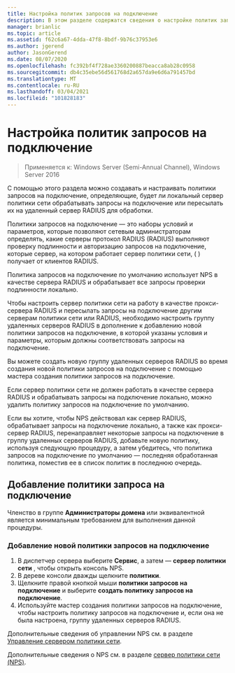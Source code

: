 ```yaml
---
title: Настройка политик запросов на подключение
description: В этом разделе содержатся сведения о настройке политик запросов на подключение на сервере политики сети в Windows Server 2016.
manager: brianlic
ms.topic: article
ms.assetid: f62c6a67-4dda-47f8-8bdf-9b76c37953e6
ms.author: jgerend
author: JasonGerend
ms.date: 08/07/2020
ms.openlocfilehash: fc392bf4f728ae3360200887beacca8ab28c0958
ms.sourcegitcommit: db4c35ebe56d561768d2a657da9e6d6a791457bd
ms.translationtype: MT
ms.contentlocale: ru-RU
ms.lasthandoff: 03/04/2021
ms.locfileid: "101828183"
---
```

# <a name="configure-connection-request-policies"></a>Настройка политик запросов на подключение

>Применяется к: Windows Server (Semi-Annual Channel), Windows Server 2016

С помощью этого раздела можно создавать и настраивать политики запросов на подключение, определяющие, будет ли локальный сервер политики сети обрабатывать запросы на подключение или пересылать их на удаленный сервер RADIUS для обработки.

Политики запросов на подключение — это наборы условий и параметров, которые позволяют сетевым администраторам определять, какие серверы протокол RADIUS (RADIUS) выполняют проверку подлинности и авторизацию запросов на подключение, которые сервер, на котором работает сервер политики сети, \( \) получает от клиентов RADIUS.

Политика запросов на подключение по умолчанию использует NPS в качестве сервера RADIUS и обрабатывает все запросы проверки подлинности локально.

Чтобы настроить сервер политики сети на работу в качестве прокси-сервера RADIUS и пересылать запросы на подключение другим серверам политики сети или RADIUS, необходимо настроить группу удаленных серверов RADIUS в дополнение к добавлению новой политики запросов на подключение, в которой указаны условия и параметры, которым должны соответствовать запросы на подключение.

Вы можете создать новую группу удаленных серверов RADIUS во время создания новой политики запросов на подключение с помощью мастера создания политики запросов на подключение.

Если сервер политики сети не должен работать в качестве сервера RADIUS и обрабатывать запросы на подключение локально, можно удалить политику запросов на подключение по умолчанию.

Если вы хотите, чтобы NPS действовал как сервер RADIUS, обрабатывает запросы на подключение локально, а также как прокси-сервер RADIUS, перенаправляет некоторые запросы на подключение в группу удаленных серверов RADIUS, добавьте новую политику, используя следующую процедуру, а затем убедитесь, что политика запросов на подключение по умолчанию — последняя обработанная политика, поместив ее в список политик в последнюю очередь.

## <a name="add-a-connection-request-policy"></a>Добавление политики запроса на подключение

Членство в группе **Администраторы домена** или эквивалентной является минимальным требованием для выполнения данной процедуры.

### <a name="to-add-a-new-connection-request-policy"></a>Добавление новой политики запросов на подключение

1. В диспетчер сервера выберите **Сервис**, а затем — **сервер политики сети** , чтобы открыть консоль NPS.
2. В дереве консоли дважды щелкните **политики**.
3. Щелкните правой кнопкой мыши **политики запросов на подключение** и выберите **создать политику запросов на подключение**.
4. Используйте мастер создания политики запросов на подключение, чтобы настроить политику запросов на подключение и, если она не была настроена, группу удаленных серверов RADIUS.


Дополнительные сведения об управлении NPS см. в разделе [Управление сервером политики сети](nps-manage-top.md).

Дополнительные сведения о NPS см. в разделе [сервер политики сети (NPS)](nps-top.md).

